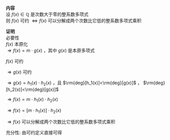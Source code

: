 **内容**  
设 $f(x)\in\mathbb{Q}$ 是次数大于零的整系数多项式  
则 $f(x)$ 可约 $\Leftrightarrow f(x)$ 可以分解成两个次数比它低的整系数多项式乘积  
  
**证明**  
必要性  
 $f(x)$ 本原化  
 $\Rightarrow f(x)=m\cdot g(x)$ ，其中 $g(x)$ 是本原多项式  
  
 $f(x)$ 可约  
  
 $\Rightarrow g(x)$ 可约  
  
 $\Rightarrow g(x)=h_1(x)\cdot h_2(x)$ ，且 $\rm{deg}[h_1(x)]<\rm{deg}[g(x)]$ ， $\rm{deg}[h_2(x)]<\rm{deg}[g(x)]$  
  
 $\Rightarrow f(x)=m\cdot h_1(x)\cdot h_2(x)$  
  
 $\Rightarrow f(x)=[m\cdot h_1(x)]\cdot h_2(x)$  
  
 $\Rightarrow f(x)$ 可以分解成两个次数比它低的整系数多项式乘积  
  
充分性: 由可约定义直接可得  
